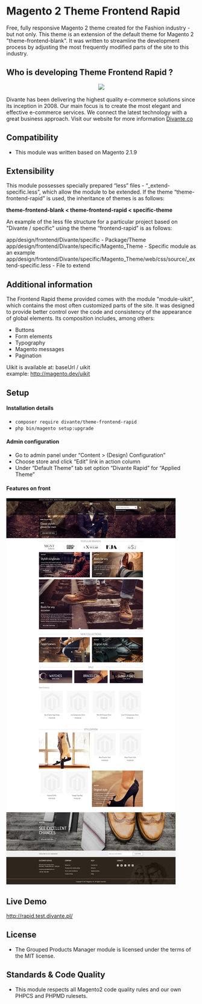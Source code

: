 # Magento 2 Theme Frontend Rapid

Free, fully responsive Magento 2 theme created for the Fashion industry - but not only.
This theme is an extension of the default theme for Magento 2 "theme-frontend-blank".
It was written to streamline the development process by adjusting the most frequently modified parts of the site to this industry.

## Who is developing Theme Frontend Rapid ?
<p align="center">
    <a href="https://divante.co/">
        <img height="100" src="http://divante.co/static/img/logo.svg">
    </a>
</p>

Divante has been delivering the highest quality e-commerce solutions since its inception in 2008. Our main focus is to create the most elegant and effective e-commerce services. We connect the latest technology with a great business approach.
Visit our website for more information  <a href="https://divante.co/">Divante.co</a> 

## Compatibility
* This module was written based on Magento 2.1.9 

## Extensibility
This module possesses specially prepared “less” files - “_extend-specific.less”, which allow the module to be extended.
If the theme “theme-frontend-rapid” is used, the inheritance of themes is as follows:

**theme-frontend-blank < theme-frontend-rapid < specific-theme**  

An example of the less file structure for a particular project based on "Divante / specific" using the theme “frontend-rapid” is as follows:

app/design/frontend/Divante/specific - Package/Theme  
app/design/frontend/Divante/specific/Magento_Theme - Specific module as an example  
app/design/frontend/Divante/specific/Magento_Theme/web/css/source/_extend-specific.less - File to extend  
 
## Additional information
The Frontend Rapid theme provided comes with the module "module-uikit", which contains the most often customized parts of the site. It was designed to provide better control over the code and consistency of the appearance of global elements. 
Its composition includes, among others:  
* Buttons
* Form elements
* Typography
* Magento messages
* Pagination  

Uikit is available at: baseUrl / uikit  
example: http://magento.dev/uikit

## Setup

#### Installation details

* `composer require divante/theme-frontend-rapid`
* `php bin/magento setup:upgrade`

#### Admin configuration

* Go to admin panel under “Content > (Design) Configuration”
* Choose store and click “Edit” link in action column
* Under “Default Theme” tab set option “Divante Rapid” for “Applied Theme”
    
#### Features on front

 ![front](README_MEDIA/Rapid.jpg)
 
## Live Demo

http://rapid.test.divante.pl/
    
## License
* The Grouped Products Manager module is licensed under the terms of the MIT license.
    
## Standards & Code Quality
* This module respects all Magento2 code quality rules and our own PHPCS and PHPMD rulesets.
